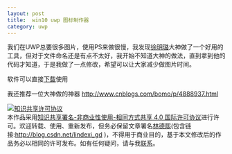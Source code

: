 ```yaml
---
layout: post
title:  win10 uwp 图标制作器 
category: uwp 
---
```


我们在UWP总要很多图片，使用PS来做很慢，我发现[徐明璐](http://blog.skydev.cc/)大神做了一个好用的工具，但对于文件命名还是有点不太好，我开始不知道大神的做法，直到拿到他的代码才知道，于是我做了一点修改，希望可以让大家减少做图片时间。


<!--more-->

<div id="toc"></div>
<!-- csdn -->

软件可以直接[下载](http://download.csdn.net/detail/lindexi_gd/9718985)使用

我还推荐一位大神做的神器 http://www.cnblogs.com/bomo/p/4888937.html


<a rel="license" href="http://creativecommons.org/licenses/by-nc-sa/4.0/"><img alt="知识共享许可协议" style="border-width:0" src="https://licensebuttons.net/l/by-nc-sa/4.0/88x31.png" /></a><br />本作品采用<a rel="license" href="http://creativecommons.org/licenses/by-nc-sa/4.0/">知识共享署名-非商业性使用-相同方式共享 4.0 国际许可协议</a>进行许可。欢迎转载、使用、重新发布，但务必保留文章署名[林德熙](http://blog.csdn.net/lindexi_gd)(包含链接:http://blog.csdn.net/lindexi_gd )，不得用于商业目的，基于本文修改后的作品务必以相同的许可发布。如有任何疑问，请与我[联系](mailto:lindexi_gd@163.com)。 

